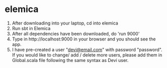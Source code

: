 # elemica

1. After downloading into your laptop, cd into elemica
2. Run sbt in Elemica
3. After all dependencies have been downloaded, do 'run 9000'
4. Type in http://localhost:9000 in your browser and you should see the app.
5. I have pre-created a user "devi@email.com" with password "password". If you would like to
change/ add / delete more users, please add them in Global.scala file following the same syntax as Devi user.

